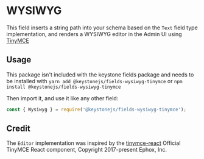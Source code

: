 <!--[meta]
section: api
subSection: field-types
title: Wysiwyg
[meta]-->

# WYSIWYG

This field inserts a string path into your schema based on the `Text` field type implementation, and renders a WYSIWYG editor in the Admin UI using [TinyMCE](https://www.tiny.cloud/)

## Usage

This package isn't included with the keystone fields package and needs to be installed with `yarn add @keystonejs/fields-wysiwyg-tinymce` or `npm install @keystonejs/fields-wysiwyg-tinymce`

Then import it, and use it like any other field:

```js
const { Wysiwyg } = require('@keystonejs/fields-wysiwyg-tinymce');
```

## Credit

The `Editor` implementation was inspired by the [tinymce-react](https://github.com/tinymce/tinymce-react) Official TinyMCE React component, Copyright 2017-present Ephox, Inc.
